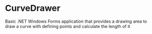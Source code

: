 # CurveDrawer
Basic .NET Windows Forms application that provides a drawing area to draw a curve with defining points and calculate the length of it
